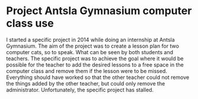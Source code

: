 # Project Antsla Gymnasium computer class use
I started a specific project in 2014 while doing an internship at Antsla Gymnasium. The aim of the project was to create a lesson plan for two computer cats, so to speak. What can be seen by both students and teachers. The specific project was to achieve the goal where it would be possible for the teacher to add the desired lessons to a free space in the computer class and remove them if the lesson were to be missed. Everything should have worked so that the other teacher could not remove the things added by the other teacher, but could only remove the administrator. Unfortunately, the specific project has stalled.
